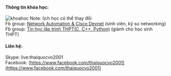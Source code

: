 #### Thông tin khóa học:
![khoahoc](https://scontent.fsgn2-6.fna.fbcdn.net/v/t1.0-9/122228336_1087839718341077_8814490868266419606_o.jpg?_nc_cat=110&ccb=2&_nc_sid=825194&_nc_ohc=F0wg_w-oQqoAX-qjnAz&_nc_ht=scontent.fsgn2-6.fna&oh=e59942bb7cdeab2b3af87fb2a35368aa&oe=5FB996BA)
Note: lịch học có thể thay đổi       
Fb group: [Network Automation & Cisco Devnet](https://www.facebook.com/groups/networkautomation2001/) (sinh viên, kỹ sư networking)        
Fb group: [Tin học lập trình THPT(C, C++, Python)](https://www.facebook.com/groups/2327984310681255/) (giành cho học sinh THPT)

#### Liên hệ:  
Skype: live:thaiquocvo2001  
Facebook: [https://www.facebook.com/thaiquocvo2001](https://www.facebook.com/thaiquocvo2001)
